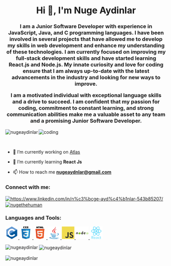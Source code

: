 <h1 align="center">Hi 👋, I'm Nuge Aydinlar</h1>
<h3 align="center"> I am a Junior Software Developer with experience in JavaScript, Java, and C programming languages. I have been involved in several projects that have allowed me to develop my skills in web development and enhance my understanding of these technologies.
I am currently focused on improving my full-stack development skills and have started learning React.js and Node.js. My innate curiosity and love for coding ensure that I am always up-to-date with the latest advancements in the industry and looking for new ways to improve.

I am a motivated individual with exceptional language skills and a drive to succeed. I am confident that my passion for coding, commitment to constant learning, and strong communication abilities make me a valuable asset to any team and a promising Junior Software Developer.</h3>
<img align="right" alt="coding" width="400" src="https://media.tenor.com/c6gKyfu4E_4AAAAC/typing-hello-kitty.gif">

<p align="left"> <img src="https://komarev.com/ghpvc/?username=nugeaydinlar&label=Profile%20views&color=0e75b6&style=flat" alt="nugeaydinlar" /> </p>

<p align="left"> <a href="https://twitter.com/" target="blank"><img src="https://img.shields.io/twitter/follow/?logo=twitter&style=for-the-badge" alt="" /></a> </p>

- 🔭 I’m currently working on [Atlas](https://github.com/nugeaydinlar/Atlas.git)

- 🌱 I’m currently learning **React Js**

- 📫 How to reach me **nugeaydnlar@gmail.com**

<h3 align="left">Connect with me:</h3>
<p align="left">
<a href="https://linkedin.com/in/https://www.linkedin.com/in/n%c3%bcge-ayd%c4%b1nlar-543b85207/" target="blank"><img align="center" src="https://raw.githubusercontent.com/rahuldkjain/github-profile-readme-generator/master/src/images/icons/Social/linked-in-alt.svg" alt="https://www.linkedin.com/in/n%c3%bcge-ayd%c4%b1nlar-543b85207/" height="30" width="40" /></a>
<a href="https://instagram.com/nugethehuman" target="blank"><img align="center" src="https://raw.githubusercontent.com/rahuldkjain/github-profile-readme-generator/master/src/images/icons/Social/instagram.svg" alt="nugethehuman" height="30" width="40" /></a>
</p>

<h3 align="left">Languages and Tools:</h3>
<p align="left"> <a href="https://www.cprogramming.com/" target="_blank" rel="noreferrer"> <img src="https://raw.githubusercontent.com/devicons/devicon/master/icons/c/c-original.svg" alt="c" width="40" height="40"/> </a> <a href="https://www.w3schools.com/css/" target="_blank" rel="noreferrer"> <img src="https://raw.githubusercontent.com/devicons/devicon/master/icons/css3/css3-original-wordmark.svg" alt="css3" width="40" height="40"/> </a> <a href="https://www.w3.org/html/" target="_blank" rel="noreferrer"> <img src="https://raw.githubusercontent.com/devicons/devicon/master/icons/html5/html5-original-wordmark.svg" alt="html5" width="40" height="40"/> </a> <a href="https://www.java.com" target="_blank" rel="noreferrer"> <img src="https://raw.githubusercontent.com/devicons/devicon/master/icons/java/java-original.svg" alt="java" width="40" height="40"/> </a> <a href="https://developer.mozilla.org/en-US/docs/Web/JavaScript" target="_blank" rel="noreferrer"> <img src="https://raw.githubusercontent.com/devicons/devicon/master/icons/javascript/javascript-original.svg" alt="javascript" width="40" height="40"/> </a> <a href="https://nodejs.org" target="_blank" rel="noreferrer"> <img src="https://raw.githubusercontent.com/devicons/devicon/master/icons/nodejs/nodejs-original-wordmark.svg" alt="nodejs" width="40" height="40"/> </a> <a href="https://reactjs.org/" target="_blank" rel="noreferrer"> <img src="https://raw.githubusercontent.com/devicons/devicon/master/icons/react/react-original-wordmark.svg" alt="react" width="40" height="40"/> </a> </p>

<p><img align="left" src="https://github-readme-stats.vercel.app/api/top-langs?username=nugeaydinlar&show_icons=true&locale=en&layout=compact" alt="nugeaydinlar" /></p>

<p>&nbsp;<img align="center" src="https://github-readme-stats.vercel.app/api?username=nugeaydinlar&show_icons=true&locale=en" alt="nugeaydinlar" /></p>

<p><img align="center" src="https://github-readme-streak-stats.herokuapp.com/?user=nugeaydinlar&" alt="nugeaydinlar" /></p>
